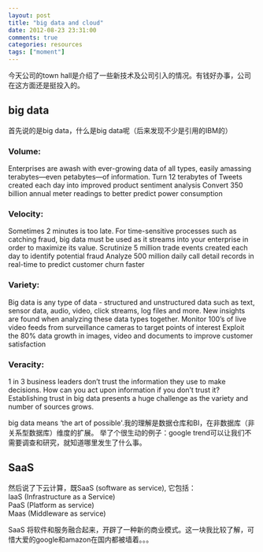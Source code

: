 ```yaml
---
layout: post
title: "big data and cloud"
date: 2012-08-23 23:31:00
comments: true
categories: resources
tags: ["moment"]
---
```


今天公司的town hall是介绍了一些新技术及公司引入的情况。有钱好办事，公司在这方面还是挺投入的。

## big data
首先说的是big data，什么是big data呢（后来发现不少是引用的IBM的）
### Volume: 
Enterprises are awash with ever-growing data of all types, easily amassing terabytes—even petabytes—of information.
Turn 12 terabytes of Tweets created each day into improved product sentiment analysis
Convert 350 billion annual meter readings to better predict power consumption

### Velocity: 
Sometimes 2 minutes is too late. For time-sensitive processes such as catching fraud, big data must be used as it streams into your enterprise in order to maximize its value.
Scrutinize 5 million trade events created each day to identify potential fraud
Analyze 500 million daily call detail records in real-time to predict customer churn faster

### Variety: 
Big data is any type of data - structured and unstructured data such as text, sensor data, audio, video, click streams, log files and more. New insights are found when analyzing these data types together.
Monitor 100’s of live video feeds from surveillance cameras to target points of interest
Exploit the 80% data growth in images, video and documents to improve customer satisfaction

### Veracity: 
1 in 3 business leaders don’t trust the information they use to make decisions. How can you act upon information if you don’t trust it? Establishing trust in big data presents a huge challenge as the variety and number of sources grows.

big data means ‘the art of possible'.我的理解是数据仓库和BI，在非数据库（非关系型数据库）维度的扩展。
举了个很生动的例子：google trend可以让我们不需要调查和研究，就知道哪里发生了什么事。

## SaaS
然后说了下云计算，既SaaS (software as service), 它包括： 	
IaaS (Infrastructure as a Service) 	
PaaS (Platform as service) 	
Maas (Middleware as service) 	

SaaS 将软件和服务融合起来，开辟了一种新的商业模式。这一块我比较了解，可惜大爱的google和amazon在国内都被墙着。。。

